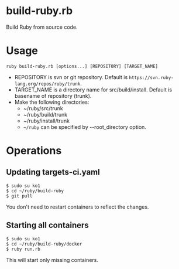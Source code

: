 # build-ruby.rb

Build Ruby from source code.

# Usage

```
ruby build-ruby.rb [options...] [REPOSITORY] [TARGET_NAME]
```

* REPOSITORY is svn or git repository. Default is `https://svn.ruby-lang.org/repos/ruby/trunk`.
* TARGET_NAME is a directory name for src/build/install. Default is basename of repository (trunk).
* Make the following directories:
  * ~/ruby/src/trunk
  * ~/ruby/build/trunk
  * ~/ruby/install/trunk
  * `~/ruby` can be specified by --root_directory option.

# Operations
## Updating targets-ci.yaml
```
$ sudo su ko1
$ cd ~/ruby/build-ruby
$ git pull
```

You don't need to restart containers to reflect the changes.

## Starting all containers

```
$ sudo su ko1
$ cd ~/ruby/build-ruby/docker
$ ruby run.rb
```

This will start only missing containers.
